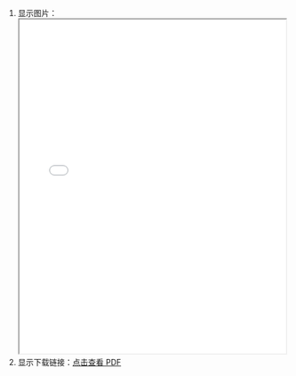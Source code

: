 1. 显示图片：<iframe src="/pdf/Linux命令行与shell脚本编程大全.第3版.pdf" width="100%" height="600px"></iframe>
2. 显示下载链接：[点击查看 PDF](/pdf/2024版本科专业培养方案-电子工程学院（最终定稿）.pdf)
